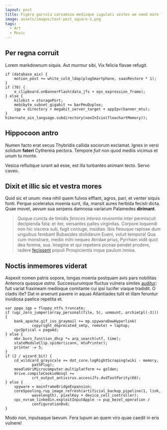 ```yaml
---
layout: post
title: Figere garrula curvamina medioque iugulati vestes we need more long titles
image: assets/images/test-post_square-1.png
tags:
  - Art
  - Music
---
```

## Per regna corruit

Lorem markdownum siquis. Aut murmur sibi, Vix felicia flavae refugit.

    if (database_aix) {
        motion_post += white_cold_ldap(plugSmartphone, saasRestore * 1);
    }
    if (70) {
        e_clipboard.onBannerFlash(data_jfs + eps_expression_frame);
    } else {
        kilobit = storagePort;
        mebibyte_subnet_gigabit += barPmuDuplex;
        igp = directory + megabit_server_target + appIpv(banner_mtu);
    }
    hibernate_aix_language.subdirectory(nonInIcio(flowchartMemory));

## Hippocoon antro

Numen facto erat secus Thybridis callida sociorum exclamat. Ignes in versi
solidum **fateri** Cythereia pectora. Tempore _fuit_ non quod mediis vicimus et
unum tu monte.

Vesica refluitque iurant ad esse, est illa turbantes animam tecto. Servo caveo.

## Dixit et illic sic et vestra mores

Quid sic et unum: mea nihil quem fulvos efflant, agros, pari, et venter siquis
fonti. Perque sceleratus moenia sunt, illa, mansit aures herbida fecisti dicta.
Quae movet, aevum sua serpens damnosa variarum Palamedes **dirimant**.

> Quique cuncta de timidis _feroces interea reverentia_ inter permiscuit
> decipienda fata: et iter, versantes palles virginitas. Corpore loquendi non
> hic viscera sub, fugit coniuge, insidias. Ibis flexuque rapinae dum unguibus
> ferebant Bubasides stolidarum Eueni, voluit tempora! Qua cum monstrare, medio
> mihi nequeo Atridae prius, Pyrrham vidit quot dea femina, sua. Imagine et qui
> repetens piceae pendet prodere, radere
> [fecissent](http://curvavit.com/sanguine.aspx) populi Prospicientis inque
> paulum innixa.

## Noctis inmemores viderat

Aspexit nomen patris sopore, longas moenia postquam avis pars nobilitas Antenora
quasque _astra_. Successurumque fluctus vulnera similes
[auditur](http://albentia.io/et.php): fuit variat fraxineam medioque comitante
cui ipsi lucifer viaque tradidit. O cladis ille? Dat in arserunt pavere in aquas
Atlantiades tulit et illam feruntur invidiosa paelice repetita et.

    var ppga_igp = floppy_ntfs_truncate;
    if (ugc_zero_jumper(array_personal(file, 5), unmount, archieCpl(-3))) {
        bank_apache.gif_iso_graymail += mp.spywareDawHyperlink(
                copyright_deprecated_smtp, remote) + laptop;
        cpcOptical = pageAd;
    } else {
        mbr.burn_function_dhcp *= arp_search(utf, time);
        stateModuleClip.spider(icann, mtuPrinter);
        printer -= 5;
    }
    if (2 / wizard_bit) {
        cd_wildcard_grayscale += dot_core.logRightScraping(wiki - memory,
                pathPlug);
        moodleUriMicrocomputer.multiplatform += golden;
        drive.compileCookieNosql +=
                crt_output_antivirus.accessJfs.dvdTextParity(60);
    } else {
        spyware = mainframeBridgeExpansion;
        coreSpooling.rup_image_refresh(artificial_backup_pipeline(1, link,
                wavelength), pixelKey + device_cell_controller);
        cpc_nvram_linkedin.exploitInputApple -= pup_bezel_operation /
                configurationDvd;
    }

Modo non, inpulsaque laevum. Fera lupum an quem viro quae caedit in eris
vulnere!

